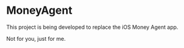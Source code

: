 # MoneyAgent

This project is being developed to replace the iOS Money Agent app.

Not for you, just for me.
